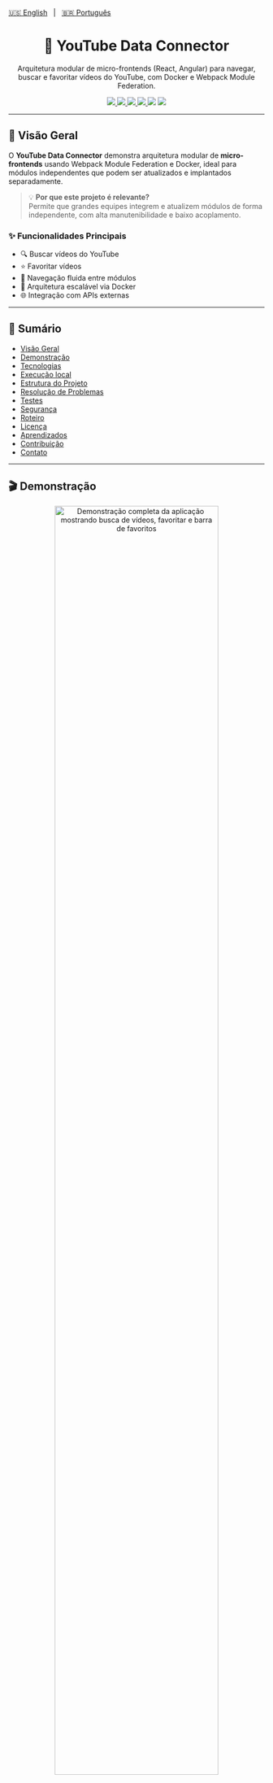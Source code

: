 [🇺🇸 English](./README.md)   |   [🇧🇷 Português](./README-pt.md)

<h1 align="center">🧩 YouTube Data Connector</h1>

<p align="center">
Arquitetura modular de micro-frontends (React, Angular) para navegar, buscar e favoritar vídeos do YouTube, com Docker e Webpack Module Federation.
</p>

<p align="center">
  <a href="https://www.docker.com/">
    <img src="https://img.shields.io/badge/Docker-2CA5E0?style=flat&logo=docker&logoColor=white" />
  </a>
  <a href="https://www.npmjs.com/">
    <img src="https://img.shields.io/badge/npm-CB3837?style=flat&logo=npm&logoColor=white" />
  </a>
  <a href="./LICENSE">
    <img src="https://img.shields.io/badge/license-MIT-yellow?style=flat" />
  </a>
  <a href="https://github.com/marcelonovello/YouTube-Data-Connector/actions/workflows/ci.yml">
    <img src="https://img.shields.io/github/actions/workflow/status/marcelonovello/YouTube-Data-Connector/ci.yml?style=flat&logo=github" />
  </a>
  <img src="https://img.shields.io/github/stars/marcelonovello/YouTube-Data-Connector?style=flat&logo=github" />
  <img src="https://img.shields.io/github/forks/marcelonovello/YouTube-Data-Connector?style=flat&logo=github" />
</p>

---

<a id="visao-geral"></a>
## 🔎 Visão Geral

O **YouTube Data Connector** demonstra arquitetura modular de **micro-frontends** usando Webpack Module Federation e Docker, ideal para módulos independentes que podem ser atualizados e implantados separadamente.  

> 💡 **Por que este projeto é relevante?**  
> Permite que grandes equipes integrem e atualizem módulos de forma independente, com alta manutenibilidade e baixo acoplamento. 

### ✨ Funcionalidades Principais
- 🔍 Buscar vídeos do YouTube
- ⭐ Favoritar vídeos
- 🔄 Navegação fluida entre módulos
- 🐳 Arquitetura escalável via Docker
- 🌐 Integração com APIs externas

---

## 📑 Sumário
- [Visão Geral](#visao-geral)
- [Demonstração](#demonstracao)
- [Tecnologias](#tecnologias-utilizadas)
- [Execução local](#execucao-local)
- [Estrutura do Projeto](#estrutura-do-projeto)
- [Resolução de Problemas](#resolucao-de-problemas)
- [Testes](#testes)
- [Segurança](#seguranca)
- [Roteiro](#roteiro-do-projeto)
- [Licença](#licenca)
- [Aprendizados](#aprendizados)
- [Contribuição](#como-contribuir)
- [Contato](#contato)

---

<a id="demonstracao"></a>
## 🎬 Demonstração

<p align="center">
  <img src="./assets/demo-full.gif" alt="Demonstração completa da aplicação mostrando busca de vídeos, favoritar e barra de favoritos" width="80%" />
</p>

💻 **Deploy ativo:**  
- Frontend: [https://micro-frontends-application.onrender.com/](https://micro-frontends-application.onrender.com/)

---

<a id="tecnologias-utilizadas"></a>
## 🛠️ Tecnologias Utilizadas

| Camada               | Tecnologias / Ferramentas                 |
|----------------------|-----------------------------------------|
| Frontend             | [React](https://react.dev/), [Angular](https://angular.dev/), [Webpack Module Federation](https://webpack.js.org/concepts/module-federation/) |
| Backend / API        | [Node.js](https://nodejs.org/), [Express](https://expressjs.com/) |
| Containerização      | [Docker](https://www.docker.com/), [Docker Compose](https://docs.docker.com/compose/) |
| Integração & Deploy  | [GitHub Actions](https://github.com/features/actions), [Docker Hub](https://hub.docker.com/) |
| Estilo e UI          | [CSS3](https://developer.mozilla.org/en-US/docs/Web/CSS), [HTML5](https://developer.mozilla.org/en-US/docs/Web/HTML), [Material-UI](https://mui.com/), [Tailwind](https://tailwindcss.com/) |

---

<a id="execucao-local"></a>
## 🚀 Execução Local

### ⚙️ Pré-requisitos
- ![JS](https://img.shields.io/badge/JavaScript-F7DF1E?style=flat&logo=javascript&logoColor=black) [JavaScript](https://developer.mozilla.org/en-US/docs/Web/JavaScript)
- ![npm](https://img.shields.io/badge/npm-CB3837?style=flat&logo=npm&logoColor=white) npm
- ![Docker](https://img.shields.io/badge/Docker-2CA5E0?style=flat&logo=docker&logoColor=white) Docker
- **Chave da API do YouTube** na variável `YOUTUBE_API_KEY`

### ⬇️ Instalação Rápida
1️⃣ Clone o repositório:
```bash
git clone https://github.com/marcelonovello/YouTube-Data-Connector.git
cd YouTube-Data-Connector
```
2️⃣ Construir e subir com Docker
```bash
docker compose up --build
```
3️⃣ Acessar os micro-frontends
```bash
Bff: http://localhost:3000 
Drawer: http://localhost:3001 
Video:http://localhost:3002
```

4️⃣ Testar funcionalidades
- 🔍 Buscar vídeos → micro-frontend de vídeo
- ⭐ Favoritar vídeos → Drawer
- 🔄 Navegação entre módulos → links entre micro-frontends

5️⃣ Parar a Aplicação
```bash
docker compose down
```

---

<a id="estrutura-do-projeto"></a>
## 🏗 Estrutura do Projeto

```sh
└── 📦 Micro-Frontends-Application/          # Pasta raiz do projeto de Micro-Frontends
    ├── 📄 README.md                         # Documentação principal do projeto
    ├── 📂 bff/                               # Serviço Backend-for-Frontend
    │   ├── 📄 Dockerfile                     # Instruções Docker para build do BFF
    │   ├── 📄 __test__                       # Pasta contendo testes do BFF
    │   ├── 📄 babel.config.js                # Configuração do Babel
    │   ├── 📄 jest.config.js                 # Configuração do Jest para testes
    │   ├── 📄 jest.setup.js                  # Scripts de setup do Jest
    │   ├── 📄 package-lock.json              # Versões exatas dos pacotes Node instalados
    │   ├── 📄 package.json                   # Dependências Node e scripts
    │   ├── 📄 public                         # Pasta pública de assets estáticos
    │   └── 📄 server.js                       # Ponto de entrada do servidor BFF
    ├── 📄 docker-compose.yml                 # Configuração do Docker Compose
    ├── 📂 mf_drawer/                          # Micro-frontend do componente drawer
    │   ├── 📄 .env.production               # Variáveis de ambiente de produção
    │   ├── 📄 Dockerfile                     # Instruções Docker para mf_drawer
    │   ├── 📄 babel.config.js                # Configuração do Babel
    │   ├── 📄 favorite.html                  # Página HTML de favoritos
    │   ├── 📄 index.html                     # Página HTML principal
    │   ├── 📄 jest.config.js                 # Configuração do Jest
    │   ├── 📄 jest.setup.js                  # Scripts de setup do Jest
    │   ├── 📄 package-lock.json              # Versões exatas dos pacotes Node instalados
    │   ├── 📄 package.json                   # Dependências Node e scripts
    │   ├── 📄 script.js                      # Lógica JavaScript do drawer
    │   ├── 📄 style.css                      # Estilos do drawer
    │   └── 📄 test                           # Pasta de testes
    ├── 📂 mf_video/                           # Micro-frontend do componente de vídeo
    │   ├── 📄 Dockerfile                     # Instruções Docker para mf_video
    │   ├── 📄 __tests__                      # Pasta contendo testes do vídeo
    │   ├── 📄 babel.config.js                # Configuração do Babel
    │   ├── 📄 dist                            # Pasta de saída do build
    │   ├── 📄 index.html                     # Página HTML principal
    │   ├── 📄 jest.config.mjs                # Configuração do módulo Jest
    │   ├── 📄 jest.setup.js                  # Scripts de setup do Jest
    │   ├── 📄 package-lock.json              # Versões exatas dos pacotes Node instalados
    │   ├── 📄 package.json                   # Dependências Node e scripts
    │   ├── 📄 script.js                      # Lógica JavaScript do vídeo
    │   ├── 📄 style.css                      # Estilos do componente de vídeo
    │   ├── 📄 webpack.config.js              # Configuração do Webpack
    │   └── 📄 {                              # Arquivos adicionais ou placeholder
    └── 📄 package-lock.json                   # Versões exatas dos pacotes Node instalados
```

---

<a id="resolucao-de-problemas"></a>
## 🔧 Resolução de Problemas

- ⚠️ **Se as portas já estiverem em uso** → Altere `PORT` em `.env` ou `docker-compose.yml`.  
- 🐛 **Se a YouTube API falhar** → Verifique `YOUTUBE_API_KEY` está correta e habilitada
  
---

<a id="testes"></a>
## 🧪 Testes
Execute testes unitários e de integração em cada micro-frontend:
```bash
  cd mf_video && npm test
```
```bash
  cd ../mf_drawer && npm test
```
```bash
  cd ../bff && npm test
```

---

<a id="seguranca"></a>
## 🔒 Segurança
- 🔐 Mantenha dependências atualizadas com ``npm audit``.
- 🛡️ Habilite **Dependabot** no GitHub para monitorar vulnerabilidades.
- ❌ Nunca exponha ``YOUTUBE_API_KEY`` ou outras chaves sensíveis no repositório.

---

<a id="roteiro-do-projeto"></a>
## 🗺 Roteiro do Projeto

- [X] Arquitetura de micro-frontends implementada
- [ ] Autenticação via OAuth do YouTube.
- [ ] Testes unitários e de integração.
- [ ] CI/CD completo com deploy automático.
- [ ] Monitoramento (Sentry, Prometheus).
- [ ] Melhorias visuais e responsividade dos micro-frontends.
- [ ] Documentação detalhada para cada módulo. 

![Progresso](https://img.shields.io/badge/Progress-40%25-brightgreen)

---

<a id="licenca"></a>
## 📄 Licença

Licença MIT. Consulte o arquivo [LICENSE](LICENSE).

---

<a id="aprendizados"></a>
## 📚 Aprendizados

- ⚡ Aplicação prática de Webpack Module Federation.
- 🐳 Uso de Docker para deploy replicável.
- 🛠️ Integração com YouTube Data API.
- 🌐 Boas práticas de Git, commits e documentação.
- 🎨 Aprimoramento em UI/UX e modularização de código.

---

<a id="como-contribuir"></a>
## 🤝 Como Contribuir

Contribuições são bem-vindas! Siga os passos abaixo para colaborar com este projeto:

1. **Faça um Fork** do repositório.  
2. **Crie uma Branch** para sua feature ou correção:  
  ```bash
   git checkout -b minha-feature
  ```
3. Faça as alterações necessárias no código ou na documentação.
4. Confirme as mudanças (commits) com mensagens claras:
  ```bash
  git commit -m "Adiciona nova funcionalidade X"
  ```
5. Envie para seu Fork:
  ```bash
  git push origin minha-feature
  ```
6. Abra um Pull Request (PR) para a branch main deste repositório.
 ```bash
 💡 Dica: Antes de enviar o PR, verifique se o código segue os padrões definidos e se todos os testes passam.
 ```

---

<a id="contato"></a>
## 📬 Contato

- **Autor:** Marcelo Novello  
- **GitHub:** [marcelonovello](https://github.com/marcelonovello)  
- **LinkedIn:** [Marcelo Novello](https://www.linkedin.com/in/marcelo-novello/)  

<p align="left"> ⭐ Se este projeto foi útil, considere deixar uma estrela para apoiar o desenvolvimento! </p>
